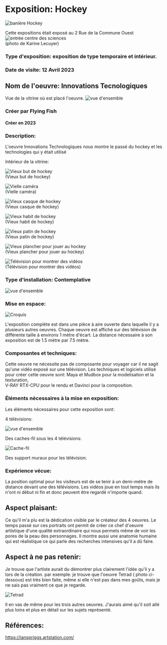 # Exposition: Hockey

![banière Hockey](/centre_sciences/media/hockey/HOCKEY_nom_exposition.jpg)

Cette expositions était exposé au 2 Rue de la Commune Ouest
![entrée centre des sciences](/centre_sciences/media/centre_des_sciences_entre.png) <br>
(photo de Karine Lecuyer)

### Type d'exposition: exposition de type temporaire et intérieur.

### Date de visite: 12 Avril 2023

## Nom de l'oeuvre: Innovations Tecnologiques

Vue de la vitrine où est placé l'oeuvre. 
![vue d'ensemble](/centre_sciences/media/hockey/HOCKEY_vue_ensemble.jpg)

### Créer par Flying Fish
#### Créer en 2023

### Description: 
L'oeuvre Innovations Technologiques nous montre le passé du hockey et les technologies qui y était utilisé

Intérieur de la vitrine:

![Vieux but de hockey](/centre_sciences/media/hockey/HOCKEY_but.jpg) <br>
(Vieux but de hockey)

![Vielle caméra](/centre_sciences/media/hockey/HOCKEY_camera.jpg) <br>
(Vielle caméra)

![Vieux casque de hockey](/centre_sciences/media/hockey/HOCKEY_casque.jpg) <br>
(Vieux casque de hockey)

![Vieux habit de hockey](/centre_sciences/media/hockey/HOCKEY_habit.jpg) <br>
(Vieux habit de hockey)

![Vieux patin de hockey](/centre_sciences/media/hockey/HOCKEY_patin.jpg) <br>
(Vieux patin de hockey)

![Vieux plancher pour jouer au hockey](/centre_sciences/media/hockey/HOCKEY_plancher.jpg) <br>
(Vieux plancher pour jouer au hockey)

![Télévision pour montrer des vidéos](/centre_sciences/media/hockey/HOCKEY_television.jpg) <br>
(Télévision pour montrer des vidéos)

### Type d'installation: Contemplative 

![vue d'ensemble](/centre_sciences/media/hockey/HOCKEY_vue_ensemble.jpg)

### Mise en espace:

![Croquis](/BIAN/Medias/CROQUIS.png)

L'exposition complète est dans une pièce à aire ouverte dans laquelle il y a plusieurs autres oeuvres. Chaque oeuvre est 
affiché sur des télévision de différente taille à environs 1 mètre d'écart. La distance nécessaire à son exposition est de 
1.5 mètre par 7.5 mètre.

### Composantes et techniques: 

Cette oeuvre ne nécessite pas de composante pour voyager car il ne sagit qu'une vidéo exposé sur une télévision.
Les techniques et logiciels utilisé pour créer cette oeuvre sont: Maya et Mudbox pour la modelisation et la texturation,  
V-RAY RTX-CPU pour le rendu et Davinci pour la composition.

### Éléments nécessaires à la mise en exposition:

Les éléments nécessaires pour cette exposition sont:

4 télévisions:

![vue d'ensemble](/BIAN/Medias/vue_ensemble.png)

Des caches-fil sous les 4 télévisions:

![Cache-fil](/BIAN/Medias/cache_fil.png)

Des support muraux pour les télévision.

### Expérience vécue:

La position optimal pour les visiteurs est de se tenir à un demi-mètre de distance devant une des télévisions. Les vidéos 
joue en tout temps mais ils n'ont ni début ni fin et donc peuvent être regardé n'importe quand. 

## Aspect plaisant:

Ce qu'il m'a plu est la dédication visible par le créateur des 4 oeuvres. Le temps passé sur ces portraits ont permit de 
créer ce chef d'oeuvre artistique d'une qualité extraordinaire qui nous permets même de voir les pores de la peau des 
personnages. Il montre aussi une anatomie humaine qui est réalistique ce qui parle des recherches intensives qu'il a dû 
faire.

## Aspect à ne pas retenir:

Je trouve que l'artiste aurait du démontrer plus clairement l'idée qu'il y a lors de la création. par exemple: je trouve que l'oeuvre Tetrad ( photo ci-dessous) est très bien faite, même si elle n'est pas dans mes goûts, mais je ne sais pas vraiment ce que je regarde.

![Tetrad](/BIAN/Medias/femme_multiple.png)

Il en vas de même pour les trois autres oeuvres. J'aurais aimé qu'il soit allé plus loins et plus en détail sur les sujets 
représenté.

## Références:

https://ianspriggs.artstation.com/
